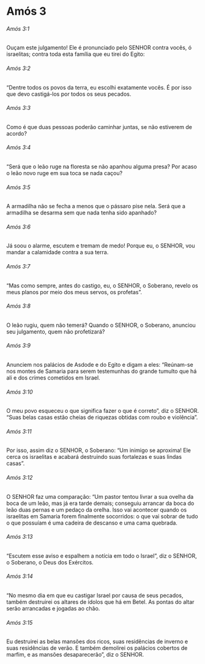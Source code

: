 # Amós 3

###### Amós 3:1

Ouçam este julgamento! Ele é pronunciado pelo SENHOR contra vocês, ó israelitas; contra toda esta família que eu tirei do Egito:

###### Amós 3:2

“Dentre todos os povos da terra, eu escolhi exatamente vocês. É por isso que devo castigá-los por todos os seus pecados.

###### Amós 3:3

Como é que duas pessoas poderão caminhar juntas, se não estiverem de acordo?

###### Amós 3:4

“Será que o leão ruge na floresta se não apanhou alguma presa? Por acaso o leão novo ruge em sua toca se nada caçou?

###### Amós 3:5

A armadilha não se fecha a menos que o pássaro pise nela. Será que a armadilha se desarma sem que nada tenha sido apanhado?

###### Amós 3:6

Já soou o alarme, escutem e tremam de medo! Porque eu, o SENHOR, vou mandar a calamidade contra a sua terra.

###### Amós 3:7

“Mas como sempre, antes do castigo, eu, o SENHOR, o Soberano, revelo os meus planos por meio dos meus servos, os profetas”.

###### Amós 3:8

O leão rugiu, quem não temerá? Quando o SENHOR, o Soberano, anunciou seu julgamento, quem não profetizará?

###### Amós 3:9

Anunciem nos palácios de Asdode e do Egito e digam a eles: “Reúnam-se nos montes de Samaria para serem testemunhas do grande tumulto que há ali e dos crimes cometidos em Israel.

###### Amós 3:10

O meu povo esqueceu o que significa fazer o que é correto”, diz o SENHOR. “Suas belas casas estão cheias de riquezas obtidas com roubo e violência”.

###### Amós 3:11

Por isso, assim diz o SENHOR, o Soberano: “Um inimigo se aproxima! Ele cerca os israelitas e acabará destruindo suas fortalezas e suas lindas casas”.

###### Amós 3:12

O SENHOR faz uma comparação: “Um pastor tentou livrar a sua ovelha da boca de um leão, mas já era tarde demais; conseguiu arrancar da boca do leão duas pernas e um pedaço da orelha. Isso vai acontecer quando os israelitas em Samaria forem finalmente socorridos: o que vai sobrar de tudo o que possuíam é uma cadeira de descanso e uma cama quebrada.

###### Amós 3:13

“Escutem esse aviso e espalhem a notícia em todo o Israel”, diz o SENHOR, o Soberano, o Deus dos Exércitos.

###### Amós 3:14

“No mesmo dia em que eu castigar Israel por causa de seus pecados, também destruirei os altares de ídolos que há em Betel. As pontas do altar serão arrancadas e jogadas ao chão.

###### Amós 3:15

Eu destruirei as belas mansões dos ricos, suas residências de inverno e suas residências de verão. E também demolirei os palácios cobertos de marfim, e as mansões desaparecerão”, diz o SENHOR.


